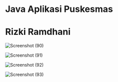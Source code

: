 # Java Aplikasi Puskesmas
# Rizki Ramdhani
![Screenshot (90)](https://user-images.githubusercontent.com/59698454/98031312-dda32c80-1e44-11eb-95ca-80948e530451.png)

![Screenshot (91)](https://user-images.githubusercontent.com/59698454/98031398-00cddc00-1e45-11eb-9edc-0cde8c2c9554.png)

![Screenshot (92)](https://user-images.githubusercontent.com/59698454/98031400-02979f80-1e45-11eb-800b-f848d9227bc7.png)

![Screenshot (93)](https://user-images.githubusercontent.com/59698454/98031403-03c8cc80-1e45-11eb-836a-8de724d71de2.png)
